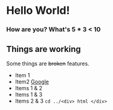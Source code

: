 # Hello **World**!
### How are you? What's 5 * 3 < 10
## Things are working
Some things are ~~broken~~ features.
* Item 1
* Item2 [Google](https://google.com)
* Items 1 & 2
* Items 1 & 3
* Items 2 & 3 `cd ../<div> html </div>`
